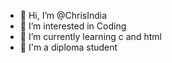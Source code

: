 - 👋 Hi, I’m @ChrisIndia
- 👀 I’m interested in Coding 
- 🌱 I’m currently learning c and html
- 🖤 I'm a diploma student 

<!---
ChrisIndia/ChrisIndia is a ✨ special ✨ repository because its `README.md` (this file) appears on your GitHub profile.
You can click the Preview link to take a look at your changes.
--->
